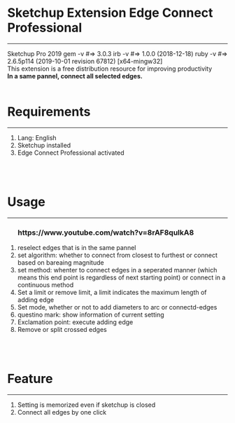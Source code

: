 <h1>Sketchup Extension Edge Connect Professional</h1>
<hr />
Sketchup Pro 2019
gem -v #=> 3.0.3
irb -v #=> 1.0.0 (2018-12-18)
ruby -v #=> 2.6.5p114 (2019-10-01 revision 67812) [x64-mingw32]
<br />
This extension is a free distribution resource for improving productivity<br />
<b>In a same pannel, connect all selected edges. </b>
<br /><br />
<h1>Requirements</h1>
<hr />
<ol>
  <li>Lang: English</li>
  <li>Sketchup installed</li>
  <li>Edge Connect Professional activated</li>
</ol>
<br /><br />
<h1>Usage</h1>
<hr />
<ol>
  <h3>https://www.youtube.com/watch?v=8rAF8qulkA8</h3>
  <li>reselect edges that is in the same pannel</li>
  <li>set algorithm: whether to connect from closest to furthest or connect based on bareaing magnitude</li>
  <li>set method: whenter to connect edges in a seperated manner (which means this end point is regardless of next starting point) or connect in a continuous method</li>
  <li>Set a limit or remove limit, a limit indicates the maximum length of adding edge</li>
  <li>Set mode, whether or not to add diameters to arc or connectd-edges</li>
  <li>questino mark: show information of current setting</li>
  <li>Exclamation point: execute adding edge</li>
  <li>Remove or split crossed edges</li>
</ol>
<br /><br />
<h1>Feature</h1>
<hr />
<ol>
  <li>Setting is memorized even if sketchup is closed</li>
  <li>Connect all edges by one click</li>
</ol>
<br /><br />